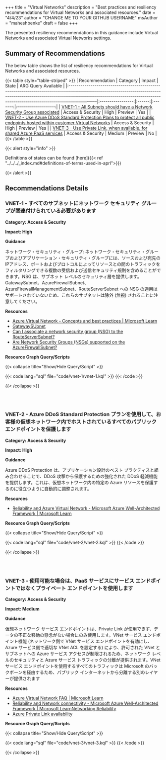 +++
title = "Virtual Networks"
description = "Best practices and resiliency recommendations for Virtual Networks and associated resources."
date = "4/4/23"
author = "CHANGE ME TO YOUR GITHUB USERNAME"
msAuthor = "maheshbenke"
draft = false
+++

The presented resiliency recommendations in this guidance include Virtual Networks and associated Virtual Networks settings.

## Summary of Recommendations

The below table shows the list of resiliency recommendations for Virtual Networks and associated resources.

{{< table style="table-striped" >}}
| Recommendation                                                                                                                                                                                                                                          |     Category      | Impact |  State  | ARG Query Available |
|:--------------------------------------------------------------------------------------------------------------------------------------------------------------------------------------------------------------------------------------------------------|:-----------------:|:------:|:-------:|:-------------------:|
| [VNET-1 - All Subnets should have a Network Security Group associated](#vnet-1---all-subnets-should-have-a-network-security-group-associated)                                                                                                           | Access & Security |  High  | Preview |         Yes         |
| [VNET-2 - Use Azure DDoS Standard Protection Plans to protect all public endpoints hosted within customer Virtual Networks](#vnet-2---use-azure-ddos-standard-protection-plans-to-protect-all-public-endpoints-hosted-within-customer-virtual-networks) | Access & Security |  High  | Preview |         Yes         |
| [VNET-3 - Use Private Link, when available, for shared Azure PaaS services](#vnet-3---when-available-use-private-endpoints-instead-of-service-endpoints-for-paas-services)                                                                              | Access & Security | Medium | Preview |         No          |
{{< /table >}}

{{< alert style="info" >}}

Definitions of states can be found [here]({{< ref "../../../_index.md#definitions-of-terms-used-in-aprl">}})

{{< /alert >}}

## Recommendations Details

### VNET-1 - すべてのサブネットにネットワーク セキュリティ グループが関連付けられている必要があります

**Category: Access & Security**

**Impact: High**

**Guidance**

ネットワーク・セキュリティ・グループ: ネットワーク・セキュリティ・グループおよびアプリケーション・セキュリティ・グループには、ソースおよび宛先のIPアドレス、ポートおよびプロトコルによってリソースとの間のトラフィックをフィルタリングできる複数の受信および送信セキュリティ規則を含めることができます。NSG は、サブネット レベルのセキュリティ層を提供します。GatewaySubnet、AzureFirewallSubnet、AzureFirewallManagementSubnet、RouteServerSubnet への NSG の適用はサポートされていないため、これらのサブネットは除外 (無視) されることに注意してください。

**Resources**

- [Azure Virtual Network - Concepts and best practices | Microsoft Learn](https://learn.microsoft.com/ja-jp/azure/virtual-network/concepts-and-best-practices)
- [GatewaySUbnet](https://learn.microsoft.com/ja-jp/azure/vpn-gateway/vpn-gateway-about-vpn-gateway-settings#gwsub)
- [Can I associate a network security group (NSG) to the RouteServerSubnet?](https://learn.microsoft.com/ja-jp/azure/route-server/route-server-faq#can-i-associate-a-network-security-group-nsg-to-the-routeserversubnet)
- [Are Network Security Groups (NSGs) supported on the AzureFirewallSubnet?](https://learn.microsoft.com/ja-jp/azure/firewall/firewall-faq#are-network-security-groups--nsgs--supported-on-the-azurefirewallsubnet)

**Resource Graph Query/Scripts**

{{< collapse title="Show/Hide Query/Script" >}}

{{< code lang="sql" file="code/vnet-1/vnet-1.kql" >}} {{< /code >}}

{{< /collapse >}}

<br><br>

### VNET-2 - Azure DDoS Standard Protection プランを使用して、お客様の仮想ネットワーク内でホストされているすべてのパブリック エンドポイントを保護します

**Category: Access & Security**

**Impact: High**

**Guidance**

Azure DDoS Protection は、アプリケーション設計のベスト プラクティスと組み合わせることで、DDoS 攻撃から保護するための強化された DDoS 軽減機能を提供します。これは、仮想ネットワーク内の特定の Azure リソースを保護するのに役立つように自動的に調整されます。

**Resources**

- [Reliability and Azure Virtual Network - Microsoft Azure Well-Architected Framework | Microsoft Learn](https://learn.microsoft.com/ja-jp/azure/architecture/framework/services/networking/azure-virtual-network/reliability)

**Resource Graph Query/Scripts**

{{< collapse title="Show/Hide Query/Script" >}}

{{< code lang="sql" file="code/vnet-2/vnet-2.kql" >}} {{< /code >}}

{{< /collapse >}}

<br><br>

### VNET-3 - 使用可能な場合は、PaaS サービスにサービス エンドポイントではなくプライベート エンドポイントを使用します

**Category: Access & Security**

**Impact: Medium**

**Guidance**

仮想ネットワーク サービス エンドポイントは、Private Link が使用できず、データの不正な移動の懸念がない場合にのみ使用します。VNet サービス エンドポイント機能 (ネットワーク側で VNet サービス エンドポイントを有効にし、Azure サービス側で適切な VNet ACL を設定する) により、許可された VNet とサブネットへの Azure サービス アクセスが制限されるため、ネットワーク レベルのセキュリティと Azure サービス トラフィックの分離が提供されます。VNet サービス エンドポイントを使用するすべてのトラフィックは Microsoft のバックボーンを経由するため、パブリック インターネットから分離する別のレイヤーが提供されます

**Resources**

- [Azure Virtual Network FAQ | Microsoft Learn](https://learn.microsoft.com/ja-jp/azure/virtual-network/virtual-networks-faq)
- [Reliability and Network connectivity - Microsoft Azure Well-Architected Framework | Microsoft LearnNetworking Reliability](https://learn.microsoft.com/ja-jp/azure/architecture/framework/services/networking/network-connectivity/reliability)
- [Azure Private Link availability](https://learn.microsoft.com/ja-jp/azure/private-link/availability)

**Resource Graph Query/Scripts**

{{< collapse title="Show/Hide Query/Script" >}}

{{< code lang="sql" file="code/vnet-3/vnet-3.kql" >}} {{< /code >}}

{{< /collapse >}}

<br><br>
